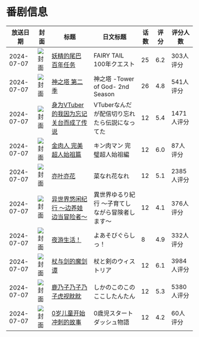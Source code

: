 # 番剧信息

|放送日期|封面|标题|日文标题|话数|评分|评分人数|
|---|---|---|---|---|---|---|
|2024-07-07|![封面](https://lain.bgm.tv/pic/cover/c/e8/2c/349093_DJuws.jpg)|[妖精的尾巴 百年任务](https://bangumi.tv/subject/349093)|FAIRY TAIL 100年クエスト|25|6.2|303人评分|
|2024-07-07|![封面](https://lain.bgm.tv/pic/cover/c/de/86/394996_F31n3.jpg)|[神之塔 第二季](https://bangumi.tv/subject/394996)|神之塔 -Tower of God- 2nd Season|26|4.8|541人评分|
|2024-07-07|![封面](https://lain.bgm.tv/pic/cover/c/fb/28/416320_Iprrq.jpg)|[身为VTuber的我因为忘记关台而成了传说](https://bangumi.tv/subject/416320)|VTuberなんだが配信切り忘れたら伝説になってた|12|5.4|1471人评分|
|2024-07-07|![封面](https://lain.bgm.tv/pic/cover/c/1b/83/424853_J6II2.jpg)|[金肉人 完美超人始祖篇](https://bangumi.tv/subject/424853)|キン肉マン 完璧超人始祖編|12|6.0|87人评分|
|2024-07-07|![封面](https://lain.bgm.tv/pic/cover/c/d5/89/464561_DRdV0.jpg)|[亦叶亦花](https://bangumi.tv/subject/464561)|菜なれ花なれ|12|5.1|2385人评分|
|2024-07-07|![封面](https://lain.bgm.tv/pic/cover/c/6c/36/467811_WRG0r.jpg)|[异世界悠闲纪行 ～边养娃边当冒险者～](https://bangumi.tv/subject/467811)|異世界ゆるり紀行 ～子育てしながら冒険者します～|12|4.1|376人评分|
|2024-07-07|![封面](https://bangumi.tv/img/no_icon_subject.png)|[夜游生活！](https://bangumi.tv/subject/475555)|よあそびぐらしっ！|8|4.9|332人评分|
|2024-07-07|![封面](https://lain.bgm.tv/pic/cover/c/6d/e5/479477_19844.jpg)|[杖与剑的魔剑谭](https://bangumi.tv/subject/479477)|杖と剣のウィストリア|12|6.1|3984人评分|
|2024-07-07|![封面](https://lain.bgm.tv/pic/cover/c/b1/7b/484761_r83E8.jpg)|[鹿乃子乃子乃子虎视眈眈](https://bangumi.tv/subject/484761)|しかのこのこのここしたんたん|12|5.3|5380人评分|
|2024-07-07|![封面](https://lain.bgm.tv/pic/cover/c/de/49/497620_JdDD9.jpg)|[0岁儿童开始冲刺的故事](https://bangumi.tv/subject/497620)|0歳児スタートダッシュ物語|12|4.2|60人评分|
